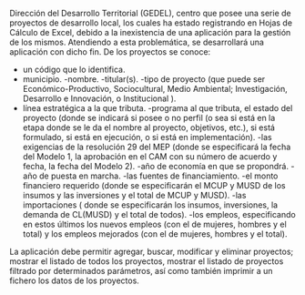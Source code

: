 Dirección del Desarrollo Territorial (GEDEL), centro que posee una serie de proyectos de desarrollo local, los cuales ha estado registrando en Hojas de Cálculo de Excel, debido a la inexistencia de una aplicación para la gestión de los mismos. Atendiendo a esta problemática, se desarrollará una aplicación con dicho fin. De los proyectos se conoce:
- un código que lo identifica.
- municipio. 
-nombre. 
-titular(s). 
-tipo de proyecto (que puede ser Económico-Productivo, Sociocultural, Medio Ambiental; Investigación, Desarrollo e Innovación, o Institucional ).
- línea estratégica a la que tributa.
-programa al que tributa, el estado del proyecto (donde se indicará si posee o no perfil (o sea si está en la etapa donde se le da el nombre al proyecto, objetivos, etc.), si está formulado, si está en ejecución, o si está en implementación). 
-las exigencias de la resolución 29 del MEP (donde se especificará la fecha del Modelo 1, la aprobación en el CAM con su número de acuerdo y fecha, la fecha del Modelo 2).
-año de economía en que se propondrá.
-año de puesta en marcha. 
-las fuentes de financiamiento. 
-el monto financiero requerido (donde se especificarán el MCUP y MUSD de los insumos y las inversiones y el total de MCUP y MUSD).
-las importaciones ( donde se especificarán los insumos, inversiones, la demanda de CL(MUSD) y el total de todos).
-los empleos, especificando en estos últimos los nuevos empleos (con el de mujeres, hombres y el total) y los empleos mejorados (con el de mujeres, hombres y el total).


La aplicación debe permitir agregar, buscar, modificar y eliminar proyectos; mostrar el listado de todos los proyectos, mostrar el listado de proyectos filtrado por determinados parámetros, así como también imprimir a un fichero los datos de los proyectos.
